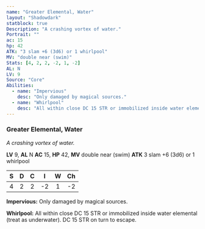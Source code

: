 ```yaml
---
name: "Greater Elemental, Water"
layout: "Shadowdark"
statblock: true
Description: "A crashing vortex of water."
Portrait: ""
ac: 15
hp: 42
ATK: "3 slam +6 (3d6) or 1 whirlpool"
MV: "double near (swim)"
Stats: [4, 2, 2, -2, 1, -2]
AL: N
LV: 9
Source: "Core"
Abilities:
  - name: "Impervious"
    desc: "Only damaged by magical sources."
  - name: "Whirlpool"
    desc: "All within close DC 15 STR or immobilized inside water elemental (treat as underwater). DC 15 STR on turn to escape."
---
```


### Greater Elemental, Water

_A crashing vortex of water._

**LV** 9, **AL** N
**AC** 15, **HP** 42, **MV** double near (swim)
**ATK** 3 slam +6 (3d6) or 1 whirlpool

|  S  |  D  |  C  |  I  |  W  |  Ch  |
|:---:|:---:|:---:|:---:|:---:|:----:|
| 4 | 2 | 2 | -2 | 1 | -2 |

**Impervious:** Only damaged by magical sources.

**Whirlpool:** All within close DC 15 STR or immobilized inside water elemental (treat as underwater). DC 15 STR on turn to escape.

